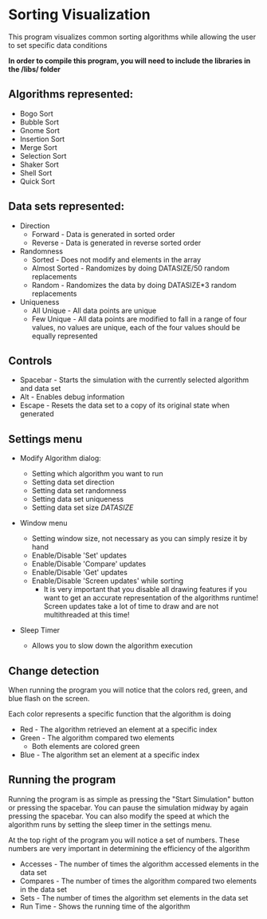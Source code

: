 # Sorting Visualization

This program visualizes common sorting algorithms while allowing the user to set specific data conditions

**In order to compile this program, you will need to include the libraries in the /libs/ folder**

## Algorithms represented:
* Bogo Sort
* Bubble Sort
* Gnome Sort
* Insertion Sort
* Merge Sort
* Selection Sort
* Shaker Sort
* Shell Sort
* Quick Sort

## Data sets represented:
* Direction
  * Forward - Data is generated in sorted order
  * Reverse - Data is generated in reverse sorted order
* Randomness
  * Sorted - Does not modify and elements in the array
  * Almost Sorted - Randomizes by doing DATASIZE/50 random replacements
  * Random - Randomizes the data by doing DATASIZE*3 random replacements
* Uniqueness
  * All Unique - All data points are unique
  * Few Unique - All data points are modified to fall in a range of four values, no values are unique, each of the four values should be equally represented

## Controls
* Spacebar - Starts the simulation with the currently selected algorithm and data set
* Alt - Enables debug information
* Escape - Resets the data set to a copy of its original state when generated

## Settings menu
* Modify Algorithm dialog:
  * Setting which algorithm you want to run
  * Setting data set direction
  * Setting data set randomness
  * Setting data set uniqueness
  * Setting data set size *DATASIZE*

* Window menu
  * Setting window size, not necessary as you can simply resize it by hand
  * Enable/Disable 'Set' updates
  * Enable/Disable 'Compare' updates
  * Enable/Disable 'Get' updates
  * Enable/Disable 'Screen updates' while sorting
    * It is very important that you disable all drawing features if you want to get an accurate representation of the algorithms runtime! Screen updates take a lot of time to draw and are not multithreaded at this time!

* Sleep Timer
  * Allows you to slow down the algorithm execution

## Change detection
When running the program you will notice that the colors red, green, and blue flash on the screen.

Each color represents a specific function that the algorithm is doing
* Red - The algorithm retrieved an element at a specific index
* Green - The algorithm compared two elements
  * Both elements are colored green
* Blue - The algorithm set an element at a specific index

## Running the program
Running the program is as simple as pressing the "Start Simulation" button or pressing the spacebar. You can pause the simulation midway by again pressing the spacebar. You can also modify the speed at which the algorithm runs by setting the sleep timer in the settings menu.

At the top right of the program you will notice a set of numbers. These numbers are very important in determining the efficiency of the algorithm
* Accesses - The number of times the algorithm accessed elements in the data set
* Compares - The number of times the algorithm compared two elements in the data set
* Sets - The number of times the algorithm set elements in the data set
* Run Time - Shows the running time of the algorithm
